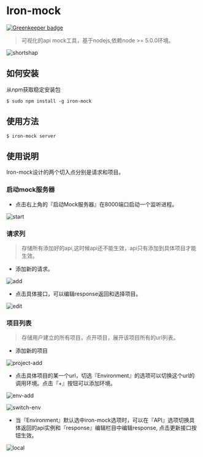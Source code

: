 # Iron-mock

[![Greenkeeper badge](https://badges.greenkeeper.io/luxiaojian/iron-mock.svg)](https://greenkeeper.io/)

> 可视化的api mock工具，基于nodejs,依赖node >= 5.0.0环境。     


![shortshap](./medias/shotshap.png)

## 如何安装
从npm获取稳定安装包

```
$ sudo npm install -g iron-mock
```

## 使用方法

```
$ iron-mock server
```  

## 使用说明
Iron-mock设计的两个切入点分别是请求和项目。  

### 启动mock服务器

* 点击右上角的『启动Mock服务器』在8000端口启动一个监听进程。

![start](./medias/start.png) 

### 请求列

> 存储所有添加好的api,这时候api还不能生效，api只有添加到具体项目才能生效。  

* 添加新的请求。

![add](./medias/add.png)  


* 点击具体接口，可以编辑response返回和选择项目。  

![edit](./medias/edit.png)

### 项目列表

> 存储用户建立的所有项目，点开项目，展开该项目所有的url列表。

* 添加新的项目

![project-add](./medias/project-add.png)

* 点击具体项目的某一个url，切选『Environment』的选项可以切换这个url的调用环境。点击『+』按钮可以添加环境。

![env-add](./medias/env-add.png)  

![switch-env](./medias/switch-env.png)

* 当『Environment』默认选中iron-mock选项时，可以在『API』选项切换具体返回的api实例和『response』编辑栏目中编辑response, 点击更新接口按钮生效。  

![local](./medias/local.png) 
